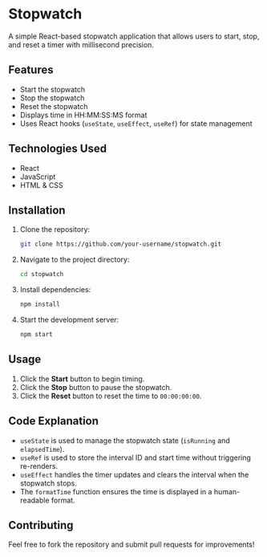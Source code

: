# Stopwatch

A simple React-based stopwatch application that allows users to start, stop, and reset a timer with millisecond precision.

## Features
- Start the stopwatch
- Stop the stopwatch
- Reset the stopwatch
- Displays time in HH:MM:SS:MS format
- Uses React hooks (`useState`, `useEffect`, `useRef`) for state management

## Technologies Used
- React
- JavaScript
- HTML & CSS

## Installation
1. Clone the repository:
   ```sh
   git clone https://github.com/your-username/stopwatch.git
   ```
2. Navigate to the project directory:
   ```sh
   cd stopwatch
   ```
3. Install dependencies:
   ```sh
   npm install
   ```
4. Start the development server:
   ```sh
   npm start
   ```

## Usage
1. Click the **Start** button to begin timing.
2. Click the **Stop** button to pause the stopwatch.
3. Click the **Reset** button to reset the time to `00:00:00:00`.

## Code Explanation
- `useState` is used to manage the stopwatch state (`isRunning` and `elapsedTime`).
- `useRef` is used to store the interval ID and start time without triggering re-renders.
- `useEffect` handles the timer updates and clears the interval when the stopwatch stops.
- The `formatTime` function ensures the time is displayed in a human-readable format.

## Contributing
Feel free to fork the repository and submit pull requests for improvements!


